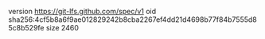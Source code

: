 version https://git-lfs.github.com/spec/v1
oid sha256:4cf5b8a6f9ae012829242b8cba2267ef4dd21d4698b77f84b7555d85c8b529fe
size 2460
